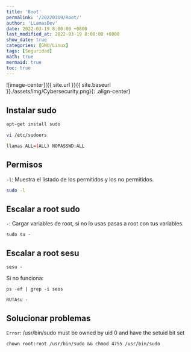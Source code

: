 ```yaml
---
title: 'Root'
permalink: '/20220319/Root/'
author: 'LLamasDev'
date: 2022-03-19 8:00:00 +0800
last_modified_at: 2022-03-19 8:00:00 +0800
show_date: true
categories: [GNU/Linux]
tags: [Seguridad]
math: true
mermaid: true
toc: true
---
```


![image-center]({{ site.url }}{{ site.baseurl }}./assets/img/Cybersecurity.png){: .align-center}

## Instalar sudo

```bash
apt-get install sudo

vi /etc/sudoers

llamas ALL=(ALL) NOPASSWD:ALL
```

## Permisos

`-l`: Muestra el listado de los permitidos y los no permitidos.
```bash
sudo -l
```

## Escalar a root sudo

`-`: Cargar variables de root, si no lo usas pasas a root con tus variables.
```
sudo su -
```

## Escalar a root sesu

```
sesu -
```

Si no funciona:
```
ps -ef | grep -i seos

RUTAsu -
```

## Solucionar problemas

`Error`: /usr/bin/sudo must be owned by uid 0 and have the setuid bit set
```
chown root:root /usr/bin/sudo && chmod 4755 /usr/bin/sudo
```